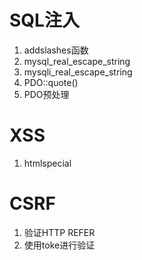 # SQL注入 #

1. addslashes函数
2. mysql_real_escape_string
3. mysqli_real_escape_string
4. PDO::quote()
5. PDO预处理

# XSS #

1. htmlspecial

# CSRF #

1. 验证HTTP REFER
2. 使用toke进行验证
